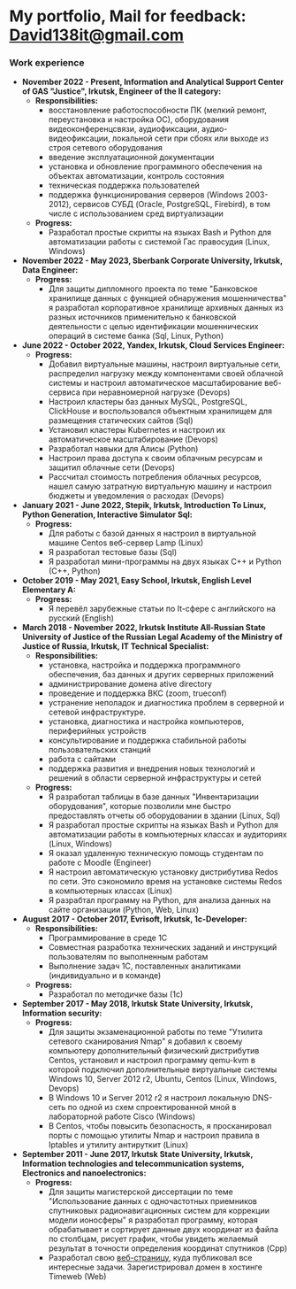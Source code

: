 # My portfolio, Mail for feedback: David138it@gmail.com
<h3>Work experience</h3>
<p>
	<ul>
		<li><strong>November 2022 - Present, Information and Analytical Support Center of GAS "Justice", Irkutsk, Engineer of the II category:</strong>
			<ul>
				<li><strong>Responsibilities:</strong>
                    <ul>
                        <li>восстановление работоспособности ПК (мелкий ремонт, переустановка и настройка ОС), оборудования видеоконференцсвязи, аудиофиксации, аудио-видеофиксации, локальной сети при сбоях или выходе из строя сетевого оборудования</li>
                        <li>введение эксплуатационной документации</li>
                        <li>установка и обновление программного обеспечения на объектах автоматизации, контроль состояния</li>
                        <li>техническая поддержка пользователей</li>
						<li>поддержка функционирования серверов (Windows 2003-2012), сервисов СУБД (Oracle, PostgreSQL, Firebird), в том числе с использованием сред виртуализации</li>
                    </ul>
                </li>
				<li><strong>Progress:</strong>
					<ul>
						<!--<li>Разработал LiveCd, который загружается с флешки и оттуда загружет необходимые драйвера (C++, Linux)</li>
						<li>Устранил проблему в Oracle, при котором база постоянно и очень быстро увеличивалась и занимала весь диск на сервере (Sql)</li>-->
						<li>Разработал простые скрипты на языках Bash и Python для автоматизации работы с системой Гас правосудия (Linux, Windows)</li>
					</ul>
				</li>
			</ul>
		</li>
		<li><strong>November 2022 - May 2023, Sberbank Corporate University, Irkutsk, Data Engineer:</strong>
			<ul>
				<li><strong>Progress:</strong>
					<ul>
						<li>Для защиты дипломного проекта по теме "Банковское хранилище данных с функцией обнаружения мошенничества" я разработал корпоративное хранилище архивных данных из разных источников применительно к банковской деятельности с целью идентификации мошеннических операций в системе банка (Sql, Linux, Python)</li>
					</ul>
				</li>
			</ul>
		</li>
		<li><strong>June 2022 - October 2022, Yandex, Irkutsk, Cloud Services Engineer:</strong>
			<ul>
				<li><strong>Progress:</strong>
					<ul>
						<li>Добавил виртуальные машины, настроил виртуальные сети, распределил нагрузку между компонентами своей облачной системы и настроил автоматическое масштабирование веб-сервиса при неравномерной нагрузке (Devops)</li>
						<li>Настроил кластеры баз данных MySQL, PostgreSQL, ClickHouse и воспользовался объектным хранилищем для размещения статических сайтов (Sql)</li>
						<li>Установил кластеры Kubernetes и настроил их автоматическое масштабирование (Devops)</li>
						<li>Разработал навыки для Алисы (Python)</li>
						<li>Настроил права доступа к своим облачным ресурсам и защитил облачные сети (Devops)</li>
						<li>Рассчитал стоимость потребления облачных ресурсов, нашел самую затратную виртуальную машину и настроил бюджеты и уведомления о расходах (Devops)</li>
					</ul>
				</li>
			</ul>
		</li>
		<li><strong>January 2021 - June 2022, Stepik, Irkutsk, Introduction To Linux, Python Generation, Interactive Simulator Sql:</strong>
			<ul>
				<li><strong>Progress:</strong>
					<ul>
						<li>Для работы с базой данных я настроил в виртуальной машине Centos веб-сервер Lamp (Linux)</li>
						<li>Я разработал тестовые базы (Sql)</li>
						<li>Я разработал мини-программы на двух языках C++ и Python (C++, Python)</li>
					</ul>
				</li>
			</ul>
		</li>
		<li><strong>October 2019 - May 2021, Easy School, Irkutsk, English Level Elementary A:</strong>
			<ul>
				<li><strong>Progress:</strong>
					<ul>
						<li>Я перевёл зарубежные статьи по It-сфере с английского на русский (English)</li>
						<!--<li>На языке питон я разработал программу "Словарь", в котором по запросу записывал все труднозапоминаемые слова для меня, их перевод и произношение (English, Py)</li>
						<li>На языке питон я разработал программу "Автоматический перевод", которая автоматически переводит часть текста с русского на английский язык (English, Py)</li>-->
					</ul>
				</li>
			</ul>
		</li>
		<li><strong>March 2018 - November 2022, Irkutsk Institute All-Russian State University of Justice of the Russian Legal Academy of the Ministry of Justice of Russia, Irkutsk, IT Technical Specialist:</strong>
			<ul>
			    <li><strong>Responsibilities:</strong>
                    <ul>
                        <li>установка, настройка и поддержка программного обеспечения, баз данных и других серверных приложений</li>
                        <li>администрирование домена ative directory</li>
                        <li>проведение и поддержка ВКС (zoom, trueconf)</li>
                        <li>устранение неполадок и диагностика проблем в серверной и сетевой инфраструктуре.</li>
                        <li>установка, диагностика и настройка компьютеров, периферийных устройств</li>
                        <li>консультирование и поддержка стабильной работы пользовательских станций</li>
                        <li>работа с сайтами</li>
                        <li>поддержка развития и внедрения новых технологий и решений в области серверной инфраструктуры и сетей</li>
                    </ul>
                </li>
				<li><strong>Progress:</strong>
					<ul>
						<li>Я разработал таблицы в базе данных "Инвентаризации оборудования", которые позволили мне быстро предоставлять отчеты об оборудовании в здании (Linux, Sql)</li>
						<li>Я разработал простые скрипты на языках Bash и Python для автоматизации работы в компьютерных классах и аудиториях (Linux, Windows)</li>
						<li>Я оказал удаленную техническую помощь студентам по работе с Moodle (Engineer)</li>
						<li>Я настроил автоматическую установку дистрибутива Redos по сети. Это сэкономило время на установке системы Redos в компьютерных классах (Linux)</li>
						<li>Я разрабтал программу на Python, для анализа данных на сайте организации (Python, Web, Linux)</li>
					</ul>
				</li>
			</ul>
		</li>
		<li><strong>August 2017 - October 2017, Evrisoft, Irkutsk, 1c-Developer:</strong>
			<ul>
			    <li><strong>Responsibilities:</strong>
                    <ul>
                        <li>Программирование в среде 1С</li>
                        <li>Совместная разработка технических заданий и инструкций пользователям по выполненным работам</li>
                        <li>Выполнение задач 1С, поставленных аналитиками (индивидуально и в команде)</li>
                    </ul>
                </li>
				<li><strong>Progress:</strong>
					<ul>
						<li>Разработал по методичке базы (1с)</li>
					</ul>
				</li>
			</ul>
		</li>
		<li><strong>September 2017 - May 2018, Irkutsk State University, Irkutsk, Information security:</strong>
			<ul>
				<li><strong>Progress:</strong>
					<ul>
						<li>Для защиты экзаменационной работы по теме "Утилита сетевого сканирования Nmap" я добавил к своему компьютеру дополнительный физический дистрибутив Centos, установил и настроил программу qemu-kvm в которой подключил дополнительные виртуальные системы Windows 10, Server 2012 r2, Ubuntu, Centos (Linux, Windows, Devops)</li>
						<li>В Windows 10 и Server 2012 r2 я настроил локальную DNS-сеть по одной из схем спроектированной мной в лабораторной работе Cisco (Windows)</li>
						<li>В Centos, чтобы повысить безопасность, я просканировал порты с помощью утилиты Nmap и настроил правила в Iptables и утилиту антируткит (Linux)</li>
					</ul>
				</li>
			</ul>
		</li>
		<li><strong>September 2011 - June 2017, Irkutsk State University, Irkutsk, Information technologies and telecommunication systems, Electronics and nanoelectronics:</strong>
			<ul>	
				<li><strong>Progress:</strong>
					<ul>
						<li>Для защиты магистерской диссертации по теме "Использование данных с одночастотных приемников спутниковых радионавигационных систем для коррекции модели ионосферы" я разработал программу, которая обрабатывает и сортирует данные двух координат из файла по столбцам, рисует график, чтобы увидеть желаемый результат в точности определения координат спутников (Cpp)</li>
						<li>Разработал свою <a href="wwww.dato138it.ru">веб-страницу</a>, куда публиковал все интересные задачи. Зарегистрировал домен в хостинге Timeweb (Web)</li>
					</ul>
				</li>
			</ul>
		</li>
	</ul>
</p>